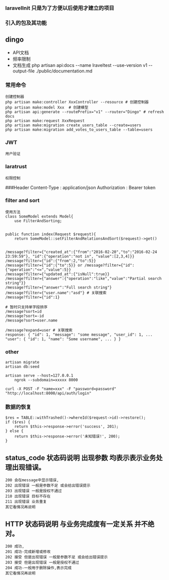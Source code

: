 ### laravelInit 只是为了方便以后使用才建立的项目

### 引入的包及其功能
## dingo
- API文档
- 频率限制
- 文档生成 php artisan api:docs --name lraveltest --use-version v1 --output-file ./public/documentation.md

### 常用命令
 	创建控制器
 	php artisan make:controller XxxController --resource # 创建控制器
 	php artisan make:model Xxx  # 创建模型
 	php artisan api:generate --routePrefix="v1" --router="Dingo" # refresh docs
 	php artisan make:request XxxRequest
 	php artisan make:migration create_users_table --create=users
 	php artisan make:migration add_votes_to_users_table --table=users

### JWT
 	用户验证

### laratrust
 	权限控制

###Header
 	Content-Type : application/json
 	Authorization : Bearer token

### filter and sort
 	使用方法
 	class SomeModel extends Model{
 		use FilterAndSorting;


 	public function index(Request $request){
 		return SomeModel::setFilterAndRelationsAndSort($request)->get()


 	/message?filter={"created_at":{"from":"2016-02-20","to":"2016-02-24 23:59:59"}, "id":{"operation":"not in", "value":[2,3,4]}}
 	/message?filter={"id":{"from":2,"to":5}}
 	/message?filter={"id":{"to":5}} or /message?filter={"id":{"operation":"<=","value":5}}
 	/message?filter={"updated_at":{"isNull":true}}
 	/message?filter={"answer":{"operation":"like","value":"Partial search string"}}
 	/message?filter={"answer":"Full search string"}
 	/message?filter={"user.name":"asd"} # 关联搜索
 	/message?filter={"id":1}

 	# 暂时只支持单字段排序
 	/message?sort=id
 	/message?sort=-id
 	/message?sort=user.name

 	/message?expand=user # 关联搜索
 	response: { "id": 1, "message": "some message", "user_id": 1, ... "user": { "id": 1, "name": "Some username", ... } }

### other

 	artisan migrate
 	artisan db:seed

 	artisan serve --host=127.0.0.1
 		ngrok --subdomain=xxxxx 8000

 	curl -X POST -F "name=xxx" -F "password=password" "http://localhost:8000/api/auth/login"

### 数据的恢复
 	$res = TABLE::withTrashed()->whereId($request->id)->restore();
 	if ($res) {
 		return $this->response->error('success', 201);
 	} else {
 		return $this->response->error('未知错误!', 200);
 	}
## status_code 状态码说明 出现参数 均表示表示业务处理出现错误。
 	200 会在message中显示错误,
 	202 出现错误 一般是参数不足 或会给出错误提示
 	203 出现错误 一般是授权不通过
 	210 出现错误 目标不存在
 	211 出现错误 业务重复
 	其它看情况再说明
## HTTP 状态码说明 与业务完成度有一定关系 并不绝对。
 	200 成功,
 	201 成功-完成新增或修改
 	202 接受 但是出现错误 一般是参数不足 或会给出错误提示
 	203 接受 但是出现错误 一般是授权不通过
 	204 成功-一般用于删除操作,表示完成
 	其它看情况再说明